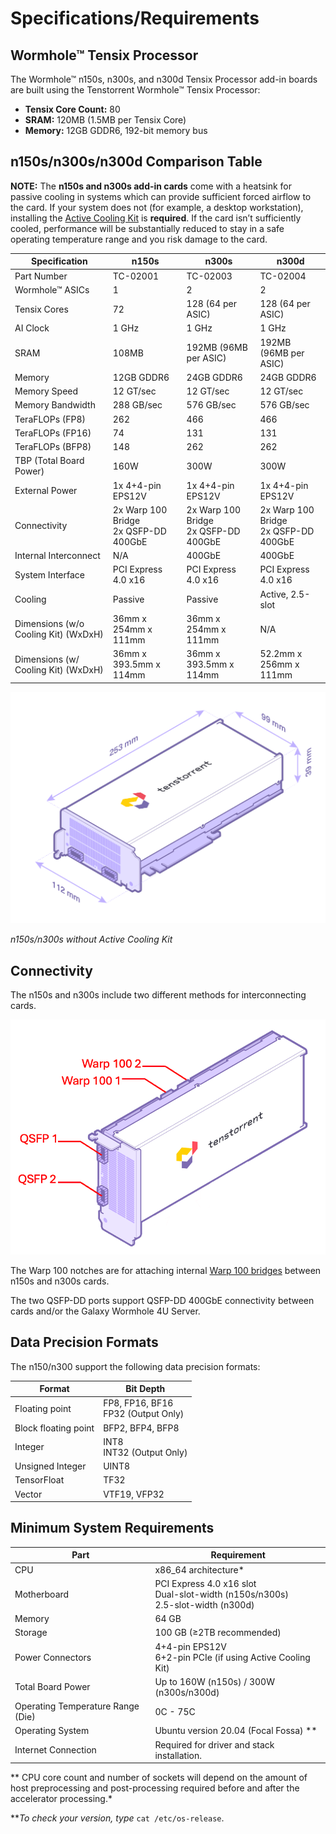 # Specifications/Requirements

## Wormhole™ Tensix Processor

The Wormhole™ n150s, n300s, and n300d Tensix Processor add-in boards are built using the Tenstorrent Wormhole™ Tensix Processor:

- **Tensix Core Count:** 80
- **SRAM:** 120MB (1.5MB per Tensix Core)
- **Memory:** 12GB GDDR6, 192-bit memory bus

## n150s/n300s/n300d Comparison Table

**NOTE:** The **n150s and n300s add-in cards** come with a heatsink for passive cooling in systems which can provide sufficient forced airflow to the card. If your system does not (for example, a desktop workstation), installing the [Active Cooling Kit](../ack.md) is **required**. If the card isn’t sufficiently cooled, performance will be  substantially reduced to stay in a safe operating temperature range and you risk damage to the card.

| Specification                        | n150s                                     | n300s                                     | n300d                                     |
| ------------------------------------ | ----------------------------------------- | ----------------------------------------- | ----------------------------------------- |
| Part Number                          | TC-02001                                  | TC-02003                                  | TC-02004                                  |
| Wormhole™ ASICs                      | 1                                         | 2                                         | 2                                         |
| Tensix Cores                         | 72                                        | 128 (64 per ASIC)                         | 128 (64 per ASIC)                         |
| AI Clock                             | 1 GHz                                     | 1 GHz                                     | 1 GHz                                     |
| SRAM                                 | 108MB                                     | 192MB (96MB per ASIC)                     | 192MB (96MB per ASIC)                     |
| Memory                               | 12GB GDDR6                                | 24GB GDDR6                                | 24GB GDDR6                                |
| Memory Speed                         | 12 GT/sec                                 | 12 GT/sec                                 | 12 GT/sec                                 |
| Memory Bandwidth                     | 288 GB/sec                                | 576 GB/sec                                | 576 GB/sec                                |
| TeraFLOPs (FP8)                      | 262                                       | 466                                       | 466                                       |
| TeraFLOPs (FP16)                     | 74                                        | 131                                       | 131                                       |
| TeraFLOPs (BFP8)                     | 148                                       | 262                                       | 262                                       |
| TBP (Total Board Power)              | 160W                                      | 300W                                      | 300W                                      |
| External Power                       | 1x 4+4-pin EPS12V                         | 1x 4+4-pin EPS12V                         | 1x 4+4-pin EPS12V                         |
| Connectivity                         | 2x Warp 100 Bridge<br />2x QSFP-DD 400GbE | 2x Warp 100 Bridge<br />2x QSFP-DD 400GbE | 2x Warp 100 Bridge<br />2x QSFP-DD 400GbE |
| Internal Interconnect                | N/A                                       | 400GbE                                    | 400GbE                                    |
| System Interface                     | PCI Express 4.0 x16                       | PCI Express 4.0 x16                       | PCI Express 4.0 x16                       |
| Cooling                              | Passive                                   | Passive                                   | Active, 2.5-slot                          |
| Dimensions (w/o Cooling Kit) (WxDxH) | 36mm x 254mm x 111mm                      | 36mm x 254mm x 111mm                      | N/A                                       |
| Dimensions (w/ Cooling Kit) (WxDxH)  | 36mm x 393.5mm x 114mm                    | 36mm x 393.5mm x 114mm                    | 52.2mm x 256mm x 111mm                    |

![](./images/wh_dimensions.png)

*n150s/n300s without Active Cooling Kit*

## Connectivity

The n150s and n300s include two different methods for interconnecting cards.

![](./images/wh_portspec.png)

The Warp 100 notches are for attaching internal [Warp 100 bridges](..\warp100.md) between n150s and n300s cards.

The two QSFP-DD ports support QSFP-DD 400GbE connectivity between cards and/or the Galaxy Wormhole 4U Server.

## Data Precision Formats

The n150/n300 support the following data precision formats:

| Format               | Bit Depth                               |
| -------------------- | --------------------------------------- |
| Floating point       | FP8, FP16, BF16<br />FP32 (Output Only) |
| Block floating point | BFP2, BFP4, BFP8                        |
| Integer              | INT8<br />INT32 (Output Only)           |
| Unsigned Integer     | UINT8                                   |
| TensorFloat          | TF32                                    |
| Vector               | VTF19, VFP32                            |

## Minimum System Requirements

| Part                              | Requirement                                                  |
| --------------------------------- | ------------------------------------------------------------ |
| CPU                               | x86_64 architecture*                                         |
| Motherboard                       | PCI Express 4.0 x16 slot<br />Dual-slot-width (n150s/n300s)<br />2.5-slot-width (n300d) |
| Memory                            | 64 GB                                                        |
| Storage                           | 100 GB (≥2TB recommended)                                    |
| Power Connectors                  | 4+4-pin EPS12V<br />6+2-pin PCIe (if using Active Cooling Kit) |
| Total Board Power                 | Up to 160W (n150s) / 300W (n300s/n300d)                      |
| Operating Temperature Range (Die) | 0C - 75C                                                     |
| Operating System                  | Ubuntu version 20.04 (Focal Fossa) **                        |
| Internet Connection               | Required for driver and stack installation.                  |

** CPU core count and number of sockets will depend on the amount of host preprocessing and post-processing required before and after the accelerator processing.*

***To check your version, type* `cat /etc/os-release`.
